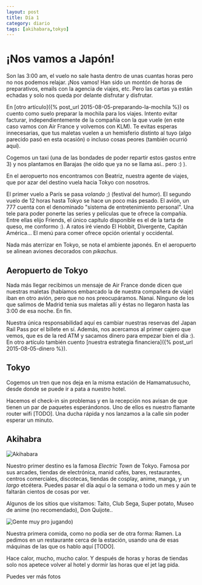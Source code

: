 ```yaml
---
layout: post
title: Día 1
category: diario
tags: [akihabara,tokyo]
---
```


# ¡Nos vamos a Japón!

Son las 3:00 am, el vuelo no sale hasta dentro de unas cuantas horas pero no nos podemos relajar. ¡Nos vamos! Han sido un montón de horas de preparativos, emails con la agencia de viajes, etc. Pero las cartas ya están echadas y solo nos queda por delante disfrutar y disfrutar. 

En [otro artículo]({% post_url 2015-08-05-preparando-la-mochila %}) os cuento como suelo preparar la mochila para los viajes. Intento evitar facturar, independientemente de la compañía con la que vuele (en este caso vamos con Air France y volvemos con KLM). Te evitas esperas innecesarias, que tus maletas vuelen a un hemisferio distinto al tuyo (algo parecido pasó en esta ocasión) o incluso cosas peores (también ocurrió aquí).

Cogemos un taxi (una de las bondades de poder repartir estos gastos entre 3) y nos plantamos en Barajas (he oído que ya no se llama así.. pero :) ).

En el aeropuerto nos encontramos con Beatriz, nuestra agente de viajes, que por azar del destino vuela hacia Tokyo con nosotros. 

El primer vuelo a París se pasa *volando* ;) (festival del humor). El segundo vuelo de 12 horas hasta Tokyo se hace un poco más pesado. El avión, un 777 cuenta con el denominado "sistema de entretenimiento personal". Una tele para poder ponerte las series y películas que te ofrece la compañía. Entre ellas elijo Friends, el único capítulo disponible es el de la tarta de queso, me conformo :). A ratos iré viendo El Hobbit, Divergente, Capitán América... El menú para comer ofrece opción oriental y occidental. 

Nada más aterrizar en Tokyo, se nota el ambiente japonés. En el aeropuerto se alinean aviones decorados con *pikachus*.

## Aeropuerto de Tokyo

Nada más llegar recibimos un mensaje de Air France donde dicen que nuestras maletas (habíamos embarcado la de nuestra compañera de viaje) iban en otro avión, pero que no nos preocupáramos. Nanai. Ninguno de los que salimos de Madrid tenia sus maletas allí y éstas no llegaron hasta las 3:00 de esa noche. En fin.

Nuestra única responsabilidad aquí es cambiar nuestras reservas del Japan Rail Pass por el billete en sí. Además, nos acercamos al primer cajero que vemos, que es de la red ATM y sacamos dinero para empezar bien el día :). En otro artículo también cuento [nuestra estrategia financiera]({% post_url 2015-08-05-dinero %}).

## Tokyo

Cogemos un tren que nos deja en la misma estación de Hamamatusucho, desde donde se puede ir a pata a nuestro hotel.

Hacemos el check-in sin problemas y en la recepción nos avisan de que tienen un par de paquetes esperándonos. Uno de ellos es nuestro flamante router wifi [TODO]. Una ducha rápida y nos lanzamos a la calle sin poder esperar un minuto. 


## Akihabra

![Akihabara](https://farm4.staticflickr.com/3884/14909222388_eae6447c38_b.jpg "Akihabara")

Nuestro primer destino es la famosa *Electric Town* de Tokyo. Famosa por sus arcades, tiendas de electrónica, manid cafés, bares, restaurantes, centros comerciales, discotecas, tiendas de cosplay, anime, manga, y un *largo* etcétera. Puedes pasar el día aquí o la semana o todo un mes y aún te faltarán cientos de cosas por ver. 

Algunos de los sitios que visitamos: Taito, Club Sega, Super potato, Museo de anime (no recomendado), Don Quijote..

![Gente muy pro jugando)](https://farm4.staticflickr.com/3859/14909229718_29289bd6c1_b.jpg "Gente muy pro jugando")

Nuestra primera comida, como no podía ser de otra forma: Ramen. La pedimos en un restaurante cerca de la estación, usando una de esas máquinas de las que os hablo aquí [TODO]. 

Hace calor, mucho, mucho calor. Y después de horas y horas de tiendas solo nos apetece volver al hotel y dormir las horas que el jet lag pida.

Puedes ver más fotos 
